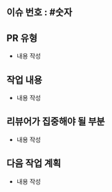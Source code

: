 ## 이슈 번호 : #숫자


## PR 유형
- 내용 작성

## 작업 내용
- 내용 작성

## 리뷰어가 집중해야 될 부분
- 내용 작성

## 다음 작업 계획
- 내용 작성
